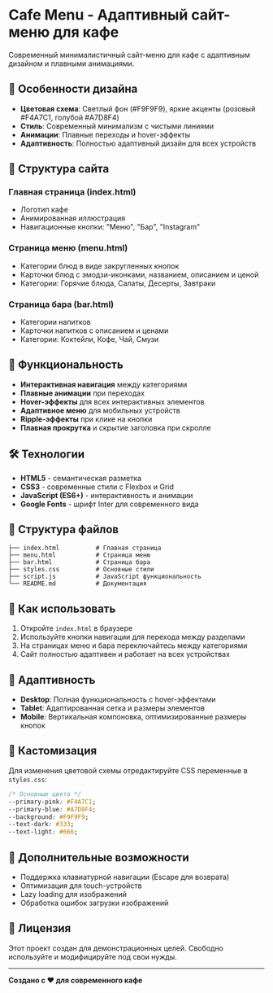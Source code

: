# Cafe Menu - Адаптивный сайт-меню для кафе

Современный минималистичный сайт-меню для кафе с адаптивным дизайном и плавными анимациями.

## 🎨 Особенности дизайна

- **Цветовая схема**: Светлый фон (#F9F9F9), яркие акценты (розовый #F4A7C1, голубой #A7D8F4)
- **Стиль**: Современный минимализм с чистыми линиями
- **Анимации**: Плавные переходы и hover-эффекты
- **Адаптивность**: Полностью адаптивный дизайн для всех устройств

## 📱 Структура сайта

### Главная страница (index.html)
- Логотип кафе
- Анимированная иллюстрация
- Навигационные кнопки: "Меню", "Бар", "Instagram"

### Страница меню (menu.html)
- Категории блюд в виде закругленных кнопок
- Карточки блюд с эмодзи-иконками, названием, описанием и ценой
- Категории: Горячие блюда, Салаты, Десерты, Завтраки

### Страница бара (bar.html)
- Категории напитков
- Карточки напитков с описанием и ценами
- Категории: Коктейли, Кофе, Чай, Смузи

## 🚀 Функциональность

- **Интерактивная навигация** между категориями
- **Плавные анимации** при переходах
- **Hover-эффекты** для всех интерактивных элементов
- **Адаптивное меню** для мобильных устройств
- **Ripple-эффекты** при клике на кнопки
- **Плавная прокрутка** и скрытие заголовка при скролле

## 🛠 Технологии

- **HTML5** - семантическая разметка
- **CSS3** - современные стили с Flexbox и Grid
- **JavaScript (ES6+)** - интерактивность и анимации
- **Google Fonts** - шрифт Inter для современного вида

## 📂 Структура файлов

```
├── index.html          # Главная страница
├── menu.html           # Страница меню
├── bar.html            # Страница бара
├── styles.css          # Основные стили
├── script.js           # JavaScript функциональность
└── README.md           # Документация
```

## 🎯 Как использовать

1. Откройте `index.html` в браузере
2. Используйте кнопки навигации для перехода между разделами
3. На страницах меню и бара переключайтесь между категориями
4. Сайт полностью адаптивен и работает на всех устройствах

## 📱 Адаптивность

- **Desktop**: Полная функциональность с hover-эффектами
- **Tablet**: Адаптированная сетка и размеры элементов
- **Mobile**: Вертикальная компоновка, оптимизированные размеры кнопок

## 🎨 Кастомизация

Для изменения цветовой схемы отредактируйте CSS переменные в `styles.css`:

```css
/* Основные цвета */
--primary-pink: #F4A7C1;
--primary-blue: #A7D8F4;
--background: #F9F9F9;
--text-dark: #333;
--text-light: #666;
```

## 🔧 Дополнительные возможности

- Поддержка клавиатурной навигации (Escape для возврата)
- Оптимизация для touch-устройств
- Lazy loading для изображений
- Обработка ошибок загрузки изображений

## 📄 Лицензия

Этот проект создан для демонстрационных целей. Свободно используйте и модифицируйте под свои нужды.

---

**Создано с ❤️ для современного кафе**
